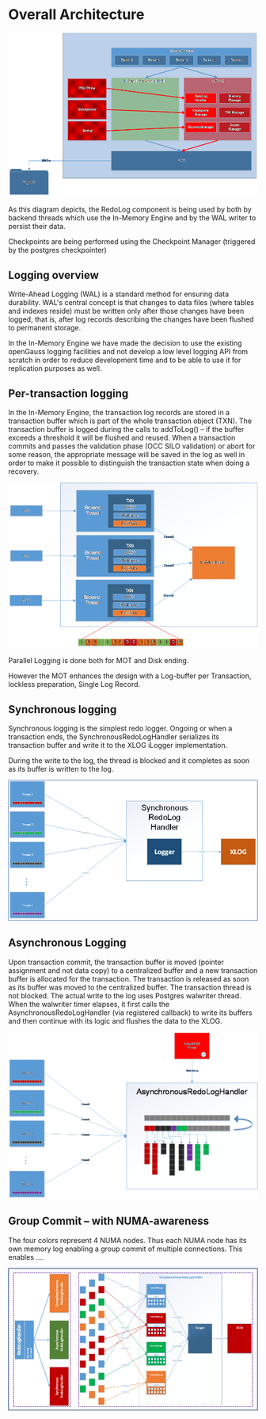 # Overall Architecture<a name="EN-US_TOPIC_0260488167"></a>

![](figures/en-us_image_0260488320.png)

As this diagram depicts, the RedoLog component is being used by both by backend threads which use the In-Memory Engine and by the WAL writer to persist their data.

Checkpoints are being performed using the Checkpoint Manager \(triggered by the postgres checkpointer\)

## Logging overview<a name="section95652463268"></a>

Write-Ahead Logging \(WAL\) is a standard method for ensuring data durability. WAL's central concept is that changes to data files \(where tables and indexes reside\) must be written only after those changes have been logged, that is, after log records describing the changes have been flushed to permanent storage.

In the In-Memory Engine we have made the decision to use the existing openGauss logging facilities and not develop a low level logging API from scratch in order to reduce development time and to be able to use it for replication purposes as well.

## Per-transaction logging<a name="section0544422182815"></a>

In the In-Memory Engine, the transaction log records are stored in a transaction buffer which is part of the whole transaction object \(TXN\). The transaction buffer is logged during the calls to addToLog\(\) – if the buffer exceeds a threshold it will be flushed and reused. When a transaction commits and passes the validation phase \(OCC SILO validation\) or abort for some reason, the appropriate message will be saved in the log as well in order to make it possible to distinguish the transaction state when doing a recovery.

![](figures/en-us_image_0260574156.png)

Parallel Logging is done both for MOT and Disk ending.

However the MOT enhances the design with a Log-buffer per Transaction, lockless preparation, Single Log Record.

## Synchronous logging<a name="section845133262918"></a>

Synchronous logging is the simplest redo logger. Ongoing or when a transaction ends, the SynchronousRedoLogHandler serializes its transaction buffer and write it to the XLOG iLogger implementation.

During the write to the log, the thread is blocked and it completes as soon as its buffer is written to the log.

![](figures/en-us_image_0260574154.png)

## Asynchronous Logging<a name="section420419299309"></a>

Upon transaction commit, the transaction buffer is moved \(pointer assignment and not data copy\) to a centralized buffer and a new transaction buffer is allocated for the transaction. The transaction is released as soon as its buffer was moved to the centralized buffer. The transaction thread is not blocked. The actual write to the log uses Postgres walwriter thread. When the walwriter timer elapses, it first calls the AsynchronousRedoLogHandler \(via registered callback\) to write its buffers and then continue with its logic and flushes the data to the XLOG.

![](figures/en-us_image_0260574155.png)

## Group Commit – with NUMA-awareness<a name="section36591843133114"></a>

The four colors represent 4 NUMA nodes. Thus each NUMA node has its own memory log enabling a group commit of multiple connections. This enables ….

![](figures/en-us_image_0260574153.png)


